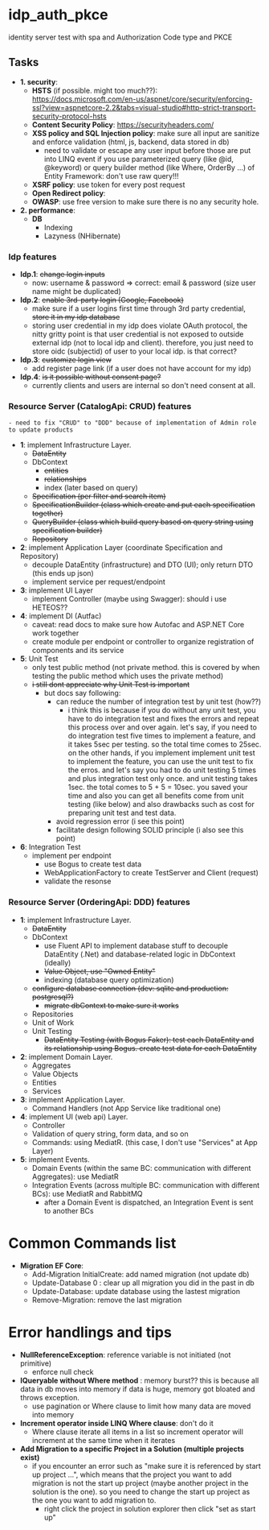 # idp_auth_pkce
identity server test with spa and Authorization Code type and PKCE

## Tasks
  * **1. security**: 
    - **HSTS** (if possible. might too much??): https://docs.microsoft.com/en-us/aspnet/core/security/enforcing-ssl?view=aspnetcore-2.2&tabs=visual-studio#http-strict-transport-security-protocol-hsts 
    - **Content Security Policy**: https://securityheaders.com/
    - **XSS policy and SQL Injection policy**: make sure all input are sanitize and enforce validation (html, js, backend, data stored in db)
      - need to validate or escape any user input before those are put into LINQ event if you use parameterized query (like @id, @keyword) or query builder method (like Where, OrderBy ...) of Entity Framework: don't use raw query!!!
    - **XSRF policy**: use token for every post request
    - **Open Redirect policy**: 
    - **OWASP**: use free version to make sure there is no any security hole.
  * **2. performance**:
    - **DB**
      - Indexing
      - Lazyness (NHibernate)
### Idp features
  * **Idp.1**: ~~change login inputs~~<br>
    - now: username & password => correct: email & password (size user name might be duplicated)<br>
  * **Idp.2**: ~~enable 3rd-party login (Google, Facebook)~~<br>
    - make sure if a user logins first time through 3rd party credential, ~~store it in my idp database~~<br>
    - storing user credential in my idp does violate OAuth protocol, the nitty gritty point is that user credential is not exposed to outside external idp (not to local idp and client). therefore, you just need to store oidc (subjectid) of user to your local idp. is that correct?
  * **Idp.3**: ~~customize login view~~<br>
    - add register page link (if a user does not have account for my idp)<br>
  * **Idp.4**: ~~is it possible without consent page?~~<br>
    - currently clients and users are internal so don't need consent at all.
### Resource Server (CatalogApi: CRUD) features
    - need to fix "CRUD" to "DDD" because of implementation of Admin role to update products
  * **1**: implement Infrastructure Layer.
    - ~~DataEntity~~
    - DbContext
      - ~~entities~~
      - ~~relationships~~
      - index (later based on query)
    - ~~Specification (per filter and search item)~~
    - ~~SpecificationBuilder (class which create and put each specification together)~~
    - ~~QueryBuilder (class which build query based on query string using specification builder)~~
    - ~~Repository~~
  * **2**: implement Application Layer (coordinate Specification and Repository)
    - decouple DataEntity (infrastructure) and DTO (UI); only return DTO (this ends up json)
    - implement service per request/endpoint
  * **3**: implement UI Layer 
    - implement Controller (maybe using Swagger): should i use HETEOS??
  * **4**: implement DI (Autfac)
    - caveat: read docs to make sure how Autofac and ASP.NET Core work together
    - create module per endpoint or controller to organize registration of components and its service
  * **5**: Unit Test
    - only test public method (not private method. this is covered by when testing the public method which uses the private method)
    - ~~i still dont appreciate why Unit Test is important~~
      - but docs say following:
        - can reduce the number of integration test by unit test (how??)
          - i think this is because if you do without any unit test, you have to do integration test and fixes the errors and repeat this process over and over again. let's say, if you need to do integration test five times to implement a feature, and it takes 5sec per testing. so the total time comes to 25sec. on the other hands, if you implement implement unit test to implement the feature, you can use the unit test to fix the erros. and let's say you had to do unit testing 5 times and plus integration test only once. and unit testing takes 1sec. the total comes to 5 + 5 = 10sec. you saved your time and also you can get all benefits come from unit testing (like below) and also drawbacks such as cost for preparing unit test and test data. 
        - avoid regression error (i see this point)
        - facilitate design following SOLID principle (i also see this point)
  * **6**: Integration Test
    - implement per endpoint
      - use Bogus to create test data
      - WebApplicationFactory to create TestServer and Client (request)
      - validate the resonse 
      
### Resource Server (OrderingApi: DDD) features
  * **1**: implement Infrastructure Layer.
    - ~~DataEntity~~
    - DbContext
      - use Fluent API to implement database stuff to decouple DataEntity (.Net) and database-related logic in DbContext (ideally)
      - ~~Value Object, use "Owned Entity"~~
      - indexing (database query optimization)
    - ~~configure database connection (dev: sqlite and production: postgresql?)~~
      - ~~migrate dbContext to make sure it works~~
    - Repositories
    - Unit of Work
    - Unit Testing
      - ~~DataEntity Testing (with Bogus Faker): test each DataEntity and its relationship using Bogus. create test data for each DataEntity~~
  * **2**: implement Domain Layer.
    - Aggregates
    - Value Objects
    - Entities
    - Services
  * **3**: implement Application Layer.
    - Command Handlers (not App Service like traditional one)
  * **4**: implement UI (web api) Layer.
    - Controller
    - Validation of query string, form data, and so on
    - Commands: using MediatR. (this case, I don't use "Services" at App Layer)
  * **5**: implement Events.
    - Domain Events (within the same BC: communication with different Aggregates): use MediatR 
    - Integration Events (across multiple BC: communication with different BCs): use MediatR and RabbitMQ
      - after a Domain Event is dispatched, an Integration Event is sent to another BCs
      
# Common Commands list
  * **Migration EF Core**: 
    - Add-Migration InitialCreate: add named migration (not update db)
    - Update-Database 0 : clear up all migration you did in the past in db
    - Update-Database: update database using the lastest migration
    - Remove-Migration: remove the last migration
# Error handlings and tips
  * **NullReferenceException**: reference variable is not initiated (not primitive)
      - enforce null check
  * **IQueryable without Where method** : memory burst?? this is because all data in db moves into memory if data is huge, memory got bloated and throws exception.
      - use pagination or Where clause to limit how many data are moved into memory
  * **Increment operator inside LINQ Where clause**: don't do it
      - Where clause iterate all items in a list so increment operator will increment at the same time when it iterates
  * **Add Migration to a specific Project in a Solution (multiple projects exist)**
      - if you encounter an error such as "make sure it is referenced by start up project ...", which means that the project you want to add migration is not the start up project (maybe another project in the solution is the one). so you need to change the start up project as the one you want to add migration to.
        - right click the project in solution explorer then click "set as start up"
